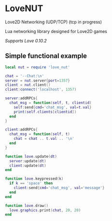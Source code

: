 # LoveNUT
Love2D Networking (UDP/TCP) (tcp in progress)

Lua networking library designed for Love2D games

*Supports Love 0.10.2*

## Simple functional example

```lua
local nut = require 'love_nut'

chat = '--Chat:\n'
server = nut.server{port=1357}
client = nut.client()
client:connect('localhost', 1357)

server:addRPCs{
  chat_msg = function(self, t, clientid)
    self:send{cmd='chat_msg', val=t.val}
    print(self.clients[clientid])
  end
}

client:addRPCs{
  chat_msg = function(self, t)
    chat = chat .. t.val .. '\n'
  end
}

function love.update(dt)
  server:update(dt)
  client:update(dt)
end

function love.keypressed(k)
  if k == 'space' then
    client:send{cmd='chat_msg', val='message'}
  end
end

function love.draw()
  love.graphics.print(chat, 20, 20)
end
```